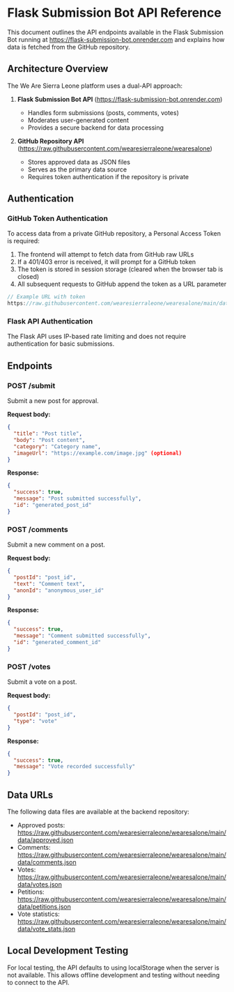 # Flask Submission Bot API Reference

This document outlines the API endpoints available in the Flask Submission Bot running at https://flask-submission-bot.onrender.com and explains how data is fetched from the GitHub repository.

## Architecture Overview

The We Are Sierra Leone platform uses a dual-API approach:

1. **Flask Submission Bot API** (https://flask-submission-bot.onrender.com)
   - Handles form submissions (posts, comments, votes)
   - Moderates user-generated content
   - Provides a secure backend for data processing

2. **GitHub Repository API** (https://raw.githubusercontent.com/wearesierraleone/wearesalone)
   - Stores approved data as JSON files
   - Serves as the primary data source
   - Requires token authentication if the repository is private

## Authentication

### GitHub Token Authentication

To access data from a private GitHub repository, a Personal Access Token is required:

1. The frontend will attempt to fetch data from GitHub raw URLs
2. If a 401/403 error is received, it will prompt for a GitHub token
3. The token is stored in session storage (cleared when the browser tab is closed)
4. All subsequent requests to GitHub append the token as a URL parameter

```javascript
// Example URL with token
https://raw.githubusercontent.com/wearesierraleone/wearesalone/main/data/approved.json?token=YOUR_TOKEN_HERE 
```

### Flask API Authentication

The Flask API uses IP-based rate limiting and does not require authentication for basic submissions.

## Endpoints

### POST /submit

Submit a new post for approval.

**Request body:**
```json
{
  "title": "Post title",
  "body": "Post content",
  "category": "Category name",
  "imageUrl": "https://example.com/image.jpg" (optional)
}
```

**Response:**
```json
{
  "success": true,
  "message": "Post submitted successfully",
  "id": "generated_post_id"
}
```

### POST /comments

Submit a new comment on a post.

**Request body:**
```json
{
  "postId": "post_id",
  "text": "Comment text",
  "anonId": "anonymous_user_id"
}
```

**Response:**
```json
{
  "success": true,
  "message": "Comment submitted successfully",
  "id": "generated_comment_id"
}
```

### POST /votes

Submit a vote on a post.

**Request body:**
```json
{
  "postId": "post_id",
  "type": "vote"
}
```

**Response:**
```json
{
  "success": true,
  "message": "Vote recorded successfully"
}
```

## Data URLs

The following data files are available at the backend repository:

- Approved posts: https://raw.githubusercontent.com/wearesierraleone/wearesalone/main/data/approved.json
- Comments: https://raw.githubusercontent.com/wearesierraleone/wearesalone/main/data/comments.json
- Votes: https://raw.githubusercontent.com/wearesierraleone/wearesalone/main/data/votes.json
- Petitions: https://raw.githubusercontent.com/wearesierraleone/wearesalone/main/data/petitions.json
- Vote statistics: https://raw.githubusercontent.com/wearesierraleone/wearesalone/main/data/vote_stats.json

## Local Development Testing

For local testing, the API defaults to using localStorage when the server is not available. This allows offline development and testing without needing to connect to the API.
